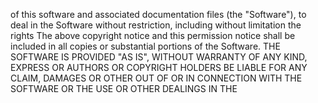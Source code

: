 of this software and associated documentation files (the "Software"), to deal
in the Software without restriction, including without limitation the rights
The above copyright notice and this permission notice shall be included in all
copies or substantial portions of the Software.
THE SOFTWARE IS PROVIDED "AS IS", WITHOUT WARRANTY OF ANY KIND, EXPRESS OR
AUTHORS OR COPYRIGHT HOLDERS BE LIABLE FOR ANY CLAIM, DAMAGES OR OTHER
OUT OF OR IN CONNECTION WITH THE SOFTWARE OR THE USE OR OTHER DEALINGS IN THE
